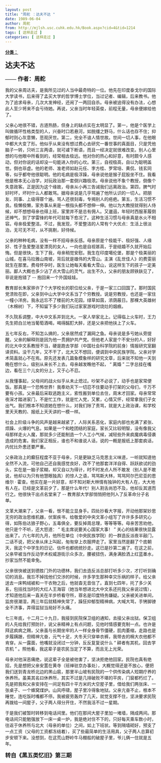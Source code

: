 ```yaml
---
layout: post
title: "周舵 ：达夫不达 "
date: 1989-06-04
author: 周舵 
from: http://mjlsh.usc.cuhk.edu.hk/Book.aspx?cid=4&tid=1214
tags: [ 这样走过 ]
categories: [ 这样走过 ]
---
```


<div style="margin: 15px 10px 10px 0px;">
 <div>
  <span id="ctl00_ContentPlaceHolder1_chapter1_SubjectLabel" style="font-weight:bold;text-decoration:underline;">
   分类：
  </span>
 </div>
 <p class="MsoNormal">
  <b>
   <span lang="ZH-CN" style="font-family:宋体;mso-fareast-language:
ZH-CN">
    <font size="5">
     达夫不达
    </font>
   </span>
   <o:p>
   </o:p>
  </b>
 </p>
 <p class="MsoNormal">
  <b>
   <font size="4">
    <span lang="ZH-CN" style="font-family:宋体;mso-fareast-language:
ZH-CN">
     ——
    </span>
    <span lang="ZH-CN">
    </span>
    <span lang="ZH-CN" style="font-family:宋体;mso-fareast-language:ZH-CN">
     作者：周舵
    </span>
   </font>
  </b>
 </p>
 <p class="MsoNormal">
  <font size="4">
   <o:p>
   </o:p>
  </font>
 </p>
 <p class="MsoNormal">
  <span lang="ZH-CN" style="font-family:宋体;mso-fareast-language:
ZH-CN">
   我的父亲周达夫，是我所见过的人当中最奇特的一位。他先在印度泰戈尔的国际大学读书，后来得了孟买大学的哲学博士学位，当过记者、编辑，后来教书。他为了追求母亲，几次大发神经，还闹了一两回自杀。母亲被追得没有办法，心想此人至少将来不会亏待她。再说，父亲当时年轻英俊，前程无量，母亲便嫁给他了。
  </span>
 </p>
 <p class="MsoNormal">
  <span lang="ZH-CN" style="font-family:宋体;mso-fareast-language:
ZH-CN">
   父亲心地很不错，古道热肠，但身上的缺点实在太明显了。第一，他是个医学上叫做循环性格类型的人，兴奋时口若悬河，如脱缰之野马，什么话也存不住；抑郁时则心灰意懒，悲观厌世。第二，完全不谙人情世故。世间一切人事，在他眼中都大大变了形。他似乎从来没有想过费心去研究一番世事的真面目，只是凭他脑子一转，只听三言两语，就可遽下断语，而且一经决定就很难改变。别人心里想的与他眼中所看到的，经常相去极远。他对你的热心和好意，有时颇令人感动，但对你说的话却没一句能进入你的心坎。第三，自视极高，自以为聪明盖世。倒也非虚。他的老师、准老师如赵元任、李方桂、罗常培、黄侃、钱玄同等，似乎都夸他很聪明。他的毛病是极浮躁，母亲说他是猴子屁股坐不住。我看他是根本无心治学，对玩政治那一套倒兴趣极浓。母亲说他不象个教授，倒像个失意政客。正是因为这个缘故，母亲从小再三告诫我们远离政治。第四，脾气时好时坏，坏时什么人都敢骂。据母亲说是几乎骂遍了他所认识的一切人。把朋友、同事、上级得罪个遍。骂人还很刻毒，专揭别人的疮疤。第五，生活习惯不良。极懒极懒，家务事从来是一根指头都不想伸一伸。他以为大教授就得别人侍候，却不想想母亲也得上班，家里并不是总有佣人。又邋遢，年轻时西服革履倒还神气，到了学雷锋的年代可就每下愈况了。这种生活习惯与母亲真是水火不相容。母亲极爱整洁。不过，我发现，不爱整洁的人常有个大优点：生活上很淡泊，无可无不可，从不挑剔，好侍候。
  </span>
 </p>
 <p class="MsoNormal">
  <span lang="ZH-CN" style="font-family:宋体;mso-fareast-language:
ZH-CN">
   父亲的种种毛病，没有一样不招母亲反感。母亲原是个极能干、极好强、人缘好、性子急爱整洁爱漂亮的女人，一向也是自视甚高，于是结婚不久就开始后悔。但是很快，生下了我，母亲稍觉安慰。我生在印度噶伦堡，那是个极美丽的山城，在喜马拉雅山南坡，背后就是雄伟的大雪山。主演《乱世佳人》的费雯丽就生在那里。费母怀孕时，医生让她每天看看大雪山，说这样生下的孩子一定美丽。鄙人大概也多少沾了点大雪山的灵气，出生不久，父亲的朋友顾铁鈇见了，非说是抱错了
  </span>
  --
  <span lang="ZH-CN" style="font-family:
宋体;mso-fareast-language:ZH-CN">
   抱回来一个外国娃娃。
  </span>
 </p>
 <p class="MsoNormal">
  <o:p>
  </o:p>
 </p>
 <p class="MsoNormal">
  <span lang="ZH-CN" style="font-family:宋体;mso-fareast-language:
ZH-CN">
   教育部长朱家骅许了个大学校长的职位给父亲，于是一家三口回国了。那时国民党溃败在即，父亲到中山大学中文系当了个穷教授。说是穷教授，也还是一家住一幢小洋房。我永远忘不了楼前的大花园，绿草如茵，浓荫蔽日。那棵大英雄树（木棉树）下，不知留下多少我们玩过家家游戏时烧灶的烟痕。
  </span>
 </p>
 <p class="MsoNormal">
  <o:p>
  </o:p>
 </p>
 <p class="MsoNormal">
  <span lang="ZH-CN" style="font-family:宋体;mso-fareast-language:
ZH-CN">
   不久院系调整，中大中文系并到北大。一家人举家北上。记得临上火车时，王力先生把白兰地当葡萄酒喝，喝得酩酊大醉，还是父亲把他扶上了火车。
  </span>
 </p>
 <p class="MsoNormal">
  <o:p>
  </o:p>
 </p>
 <p class="MsoNormal">
  <span lang="ZH-CN" style="font-family:宋体;mso-fareast-language:
ZH-CN">
   五七年反右，不知怎么搞的，父亲居然成了漏网之鱼。母亲说是多亏她从旁提醒。父亲的解释则是因为他一贯拥护共产党。但他老人家是个不安分的人，好好的北大中文系教授不当，硬是跑去学部（中国社会科学院的前身）情报研究室翻译资料。没干几年，又不干了，北大又不想回，便调到中央民族学院。父亲对学术简直就心不在焉。原先还发表几篇象模象样的研究文章，后来就不知他一天到晚在想什么，级别从来长不上去。母亲越发瞧他不起，
  </span>
  “
  <span lang="ZH-CN" style="font-family:
宋体;mso-fareast-language:ZH-CN">
   离婚
  </span>
  ”
  <span lang="ZH-CN" style="font-family:宋体;mso-fareast-language:ZH-CN">
   二字总挂在嘴边，看在三个儿女的分上，又于心不忍。
  </span>
 </p>
 <p class="MsoNormal">
  <o:p>
  </o:p>
 </p>
 <p class="MsoNormal">
  <span lang="ZH-CN" style="font-family:宋体;mso-fareast-language:
ZH-CN">
   从我懂事起，父母间的战火似乎从未止熄过。吵架不必说了，动手也是家常便饭。那真是一个恐怖世界！我奉劝天下一切忍不住要动手打架的父母们，千万不要有小孩。父亲最后采取逃跑主义，索性搬到单位去住，周末才回家。母亲常常夜深才踏进家门，不是忙工作，就是忙入党，又累，心情又怀，经常拿我们子女出气。我们根本不知道她在想什么，对我们除了责骂，就是大上政治课，和学校里天天教的、报纸上天天讲的一模一样。
  </span>
 </p>
 <p class="MsoNormal">
  <o:p>
  </o:p>
 </p>
 <p class="MsoNormal">
  <span lang="ZH-CN" style="font-family:宋体;mso-fareast-language:
ZH-CN">
   社会上阶级斗争的风声是越来越紧了，人际关系恶化，家庭内部也充满了紧张、烦躁、火爆的气息。如果是一个和睦团结的家庭，家长又比较明智，没有像我父母那样走火入魔，那就多少还能制造一个人工小气候，减轻些外来疯魔病毒侵袭造成的危害。我们家正相反，谁也不和谁说人话，说的一概是报纸上那套疯话，内忧比外患还要严重。
  </span>
 </p>
 <p class="MsoNormal">
  <span lang="ZH-CN" style="font-family:宋体;mso-fareast-language:
ZH-CN">
   父亲政治上的癫狂程度不亚于母亲，只是更缺乏马克思主义味道，一听就知道他全然不入流，可他自己还自我感觉良好，改不了他那套洋洋自得、跃跃欲试的劲头，实在是一脑子浆糊，却又自以为得计，时不时发点人所不敢发（别人是不敢说，他却以为只有他慧眼独具）的惊人之语，骂骂斯大林，骂骂阿尔巴尼亚的恩维尔
  </span>
  ·
  <span lang="ZH-CN" style="font-family:
宋体;mso-fareast-language:ZH-CN">
   霍查。他实在是一片好意，却不知对斯大林情有独钟的大有人在，大大地有人在。已经是文革前夕了，那是什么年代！别人割舌尚恐不及，他却反其道而行之。他很快干出点名堂来了
  </span>
  --
  <span lang="ZH-CN" style="font-family:
宋体;mso-fareast-language:ZH-CN">
   教育部大学部悄悄把他列入了反革命分子名单。
  </span>
 </p>
 <p class="MsoNormal">
  <o:p>
  </o:p>
 </p>
 <p class="MsoNormal">
  <span lang="ZH-CN" style="font-family:宋体;mso-fareast-language:
ZH-CN">
   文革大潮来了，父亲一看，恨不能立显身手。四处抄看大字报，开动他那架妙思无穷的政治思维机器，伏案疾书，给敬爱的中央文革小组写了许许多多研究心得，如陈伯达狼子野心，五毒俱全，要反掉周总理，等等等等。母亲苦苦劝他，他只是个不听，还大怒道：
  </span>
  “
  <span lang="ZH-CN" style="font-family:
宋体;mso-fareast-language:ZH-CN">
   毛主席说要关心国家大事！
  </span>
  ”
  <span lang="ZH-CN" style="font-family:宋体;mso-fareast-language:
ZH-CN">
   关心的结果很快显露出来了。六七年的九月，他所在单位（中央民族学院）的一群造反派夜半敲门，二话不说，把父亲从床上叫起，匆匆穿上衣服押走了。家里当然是翻了个底朝天，我这个中学生的日记、信件也都统统抄走。这已是抄第二遍了。在这之前，父亲早被当作反动学术权威游街示众多次，腰被扭伤，满身满脸洒上红蓝墨水，抄家当然不能幸免。
  </span>
 </p>
 <p class="MsoNormal">
  <o:p>
  </o:p>
 </p>
 <p class="MsoNormal">
  <span lang="ZH-CN" style="font-family:宋体;mso-fareast-language:
ZH-CN">
   父亲很快被送到德胜门外的功德林，我们去造反派总部打听多少次，才打听到确切的消息。我忘不掉找他们交涉的时候，许多学生那种幸灾乐祸的样子。给父亲送去一床鸭绒被和一干衣物之后，他就杳无音信了。直到七四年，托了多少关系，包括找当时的大红人王海容（她当年想进北大中文系还托我父亲说过情），才知道他后来一直关在半步桥看守所，罪名是印度特务嫌疑。父亲被关进单间，监房很潮湿，两三年后就精神失常了，躁狂抑郁型精神病，大喊大骂，手铐脚镣全不济事，弄得监狱当局好不头痛。
  </span>
 </p>
 <p class="MsoNormal">
  <span lang="ZH-CN" style="font-family:宋体;mso-fareast-language:
ZH-CN">
   七三年底，十二月二十九日，我接到民院保卫组的通知，去接父亲出狱。保卫组的人先给我打预防针，说父亲精神上有点问题，见他时情感要克制一点。也许是拜这疯病之赐，父亲虽与长期坐牢的人一样全身骨节僵硬，肌肉萎缩，走路也是步履蹒跚，但精神亢奋，元气十足，大冬天只穿单衣裤，我带去的棉大衣他都不肯穿。从一露面，他嘴就没闭过一分钟，反反复复说什么
  </span>
  “
  <span lang="ZH-CN" style="font-family:
宋体;mso-fareast-language:ZH-CN">
   耕者有其机，回去学农机
  </span>
  ”
  <span lang="ZH-CN" style="font-family:宋体;mso-fareast-language:
ZH-CN">
   。照他看，我这辈子是农民当定了不算，而且无上光荣。
  </span>
 </p>
 <p class="MsoNormal">
  <span lang="ZH-CN" style="font-family:宋体;mso-fareast-language:
ZH-CN">
   母亲对他深恶痛绝，说这辈子全是被他害了，坚决拒绝他回家。民院也真有绝招，先是想把父亲安置在黄寺（班禅驻京办事处），大概觉得还是不放心，便把我们送到青龙桥北边的黑山扈，那里半山坡有民院的一个供传染病人短期疗养的休养所。虽美其名曰休养所，其实不过是几排破败不堪的平房，门窗都朽烂了。先是把我和父亲安排在一间足有四十平方米的大空屋子里，借给我们两张床、一张桌子、一个蜂窝煤炉。山风呼啸，屋子里冷得象地狱。父亲亢奋不止，根本不睡觉，连吃饭时嘴都不停。我被疲劳轰炸了几天，就觉支撑不住，坚决要求民院再拨给一间屋子，父子两人得分开住，不然我活不过一星期。
  </span>
 </p>
 <p class="MsoNormal">
  <span lang="ZH-CN" style="font-family:宋体;mso-fareast-language:
ZH-CN">
   于是我们被暂时转移到电话间里。他们在那间大屋子里加一堵墙，隔成两间。那电话间只能勉强放下一床一桌一炉，我是绝对住不下的，只好每天乘车数小时，往返于休养所与北大（母亲的单位）之间，如上下班状。等到隔墙砌好，预支了一点工资（父母的工资都冻结着），买了些最简单的生活用具，父子两人总算初步安顿下来。没想到，在这荒山野岭牛马棚般的破屋子里，爷儿俩一住就是五年。
  </span>
 </p>
 <p class="MsoNormal">
  <o:p>
  </o:p>
 </p>
 <p class="MsoNormal">
  <span lang="ZH-CN" style="font-family:宋体;mso-fareast-language:
ZH-CN">
   <font size="4">
    <b>
     转自《黑五类忆旧》第三期
    </b>
   </font>
  </span>
  <o:p>
  </o:p>
 </p>
 <!--EndFragment-->
</div>

